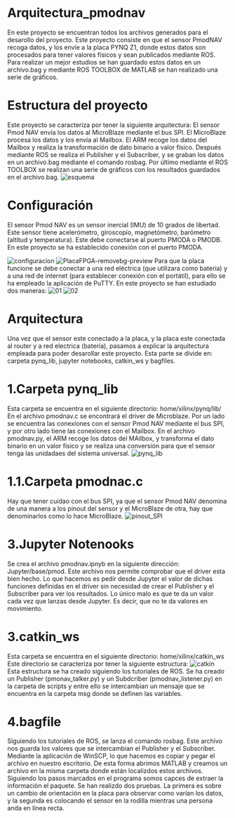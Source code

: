 # Arquitectura_pmodnav
<em>  </em>
En este proyecto se encuentran todos los archivos generados para el desarollo del proyecto. 
Este proyecto consiste en que el sensor PmodNAV recoga datos, y los envíe a la placa PYNQ Z1, donde estos datos son procesados para tener valores físicos y sean publicados mediante ROS. 
Para realizar un mejor estudios se han guardado estos datos en un archivo.bag y mediante ROS TOOLBOX de MATLAB se han realizado una serie de gráficos.

# Estructura del proyecto
<em>  </em>
Este proyecto se caracteriza por tener la siguiente arquitectura:
El sensor Pmod NAV envía los datos al MicroBlaze mediante el bus SPI. El MicroBlaze procesa los datos y los envía al Mailbox.
El ARM recoge los datos del Mailbox y realiza la transformación de dato binario a valor físico. Después mediante ROS se realiza el Publisher y el Subscriber, 
y se graban los datos en un archivo.bag mediante el comando rosbag.
Por último mediante el ROS TOOLBOX se realizan una serie de gráficos con los resultados guardados en el archivo.bag.
![esquema](https://user-images.githubusercontent.com/115508916/195158527-ca51a97f-a34b-410f-ba8c-59f01131109f.png)

# Configuración
<em>  </em>
El sensor Pmod NAV es un sensor inercial (IMU) de 10 grados de libertad. Este sensor tiene acelerómetro, giroscopio, magnetómetro, barómetro (altitud y temperatura). Este debe conectarse al puerto PMODA o PMODB. En este proyecto se ha establecido conexión con el puerto PMODA.

![configuracion](https://user-images.githubusercontent.com/115508916/206214276-ee9d6157-aa64-445f-b86a-789b40400c55.jpg)
![PlacaFPGA-removebg-preview](https://user-images.githubusercontent.com/115508916/206218150-f2bc259b-181a-4505-9f72-898a51f1d761.png)
Para que la placa funcione se debe conectar a una red eléctrica (que utilizara como batería) y a una red de internet (para establecer conexión con el portátil), para ello se ha empleado la aplicación de PuTTY. En este proyecto se han estudiado dos maneras:
![01](https://user-images.githubusercontent.com/115508916/206217187-8a25d1e5-b905-45f7-898a-07f979d07b7d.jpg)
![02](https://user-images.githubusercontent.com/115508916/206217383-a8ae849b-2dc0-413c-ba65-2f7e943620eb.jpg)



# Arquitectura
<em>  </em>
Una vez que el sensor este conectado a la placa, y la placa este conectada al router y a red electrica (bateria), pasamos a explicar la arquitectura empleada para poder desarollar este proyecto. Esta parte se divide en: carpeta pynq_lib, jupyter notebooks, catkin_ws y bagfiles.

# 1.Carpeta pynq_lib
<em>  </em>
Esta carpeta se encuentra en el siguiente directorio: home/xilinx/pynq/lib/ 
En el archivo pmodnav.c se encontrará el driver de Microblaze. Por un lado se encuentra las conexiones con el sensor Pmod NAV mediante el bus SPI,
y por otro lado tiene las conexiones con el Mailbox.
En el archivo pmodnav.py, el ARM recoge los datos del MAilbox, y transforma el dato binario en un valor físico y se realiza una conversión para que el sensor tenga las 
unidadaes del sistema universal.
![pynq_lib](https://user-images.githubusercontent.com/115508916/206218803-8690d1af-e3f9-447d-b619-399bdd71bb0b.png)

# 1.1.Carpeta pmodnac.c
<em>  </em>

Hay que tener cuidao con el bus SPI, ya que el sensor Pmod NAV denomina de una manera a los pinout del sensor y el MicroBlaze de otra, hay que denominarlos como
lo hace MicroBlaze.
![pinout_SPI](https://user-images.githubusercontent.com/115508916/206219203-21fedd6e-3ff6-4f98-a165-8f5ec45f9908.png)

# 3.Jupyter Notenooks
<em>  </em>
Se crea el archivo pmodnav.ipnyb en la siguiente dirección: Jupyter/base/pmod. Este archivo nos permite comprobar que el driver esta bien hecho. Lo que hacemos es
pedir desde Jupyter el valor de dichas funciones definidas en el driver sin necesidad de crear el Publisher y el Subscriber para ver los resultados.
Lo único malo es que te da un valor cada vez que lanzas desde Jupyter. Es decir, que no te da valores en movimiento.

# 3.catkin_ws
<em>  </em>
Esta carpeta se encuentra en el siguiente directorio: home/xilinx/catkin_ws
Este directorio se caracteriza por tener la siguiente estructura:
![catkin](https://user-images.githubusercontent.com/115508916/195159216-8d6e3ab8-c846-408b-a3b6-66a95bae8dd4.png)
Esta estructura se ha creado siguiendo los tutoriales de ROS. Se ha creado un Publisher (pmonav_talker.py) y un Subdcriber (pmodnav_listener.py) en la carpeta de scripts
y entre ello se intercambian un mensaje que se encuentra en la carpeta msg donde se definen las variables.

# 4.bagfile
<em>  </em>
Siguiendo los tutoriales de ROS, se lanza el comando rosbag. Este archivo nos guarda los valores que se intercambian el Publisher y el Subscriber.
Mediante la aplicación de WinSCP, lo que hacemos es copiar y pegar el archivo en nuestro escritorio. De esta forma abrimos MATLAB y creamos un archivo en la misma carpeta
donde están localizdos estos archivos. Siguiendo los pasos marcados en el programa somos capces de extraer la información el paquete. Se han realizdo dos pruebas.
La primera es sobre un cambio de orientación en la placa para observar como varían los datos, y la segunda es colocando el sensor en la rodilla mientras una persona
anda en línea recta.
